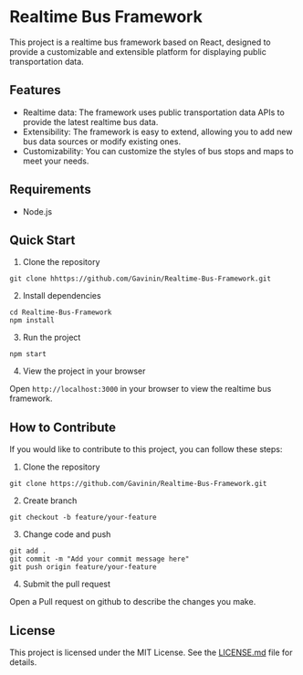 # Realtime Bus Framework

This project is a realtime bus framework based on React, designed to provide a customizable and extensible platform for displaying public transportation data.

## Features

- Realtime data: The framework uses public transportation data APIs to provide the latest realtime bus data.
- Extensibility: The framework is easy to extend, allowing you to add new bus data sources or modify existing ones.
- Customizability: You can customize the styles of bus stops and maps to meet your needs.
## Requirements
- Node.js

## Quick Start

1. Clone the repository
```shell
git clone hhttps://github.com/Gavinin/Realtime-Bus-Framework.git
```
2. Install dependencies
```shell
cd Realtime-Bus-Framework
npm install
```
3. Run the project
```shell
npm start
```
4. View the project in your browser

Open `http://localhost:3000` in your browser to view the realtime bus framework.

## How to Contribute

If you would like to contribute to this project, you can follow these steps:

1. Clone the repository
```shell
git clone https://github.com/Gavinin/Realtime-Bus-Framework.git
```
2. Create branch
```shell
git checkout -b feature/your-feature
```
3. Change code and push
```shell
git add .
git commit -m "Add your commit message here"
git push origin feature/your-feature
```
4. Submit the pull request

Open a Pull request on github to describe the changes you make.

## License

This project is licensed under the MIT License. See the [LICENSE.md](LICENSE.md) file for details.

